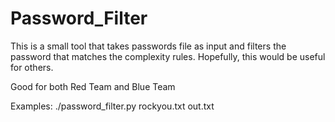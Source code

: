 # Password_Filter
This is a small tool that takes passwords file as input and filters the password that matches the complexity rules.
Hopefully, this would be useful for others.

Good for both Red Team and Blue Team

Examples:
./password_filter.py rockyou.txt out.txt
